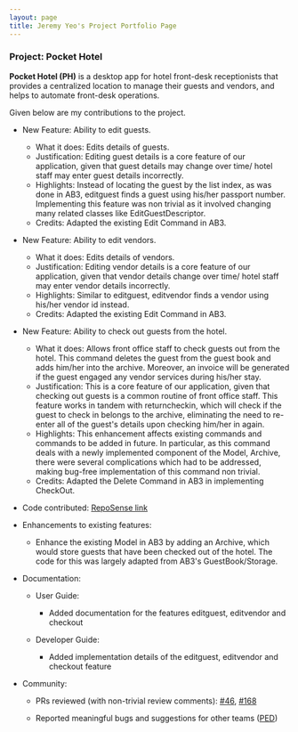 ```yaml
---
layout: page
title: Jeremy Yeo's Project Portfolio Page
---
```


### Project: Pocket Hotel

**Pocket Hotel (PH)** is a desktop app for hotel front-desk receptionists that provides a centralized location to manage their guests and vendors, and helps to automate front-desk operations.

Given below are my contributions to the project.

* New Feature: Ability to edit guests.

    * What it does: Edits details of guests.
    * Justification: Editing guest details is a core feature of our application, given that guest details may change 
      over time/ hotel staff may enter guest details incorrectly.
    * Highlights: Instead of locating the guest by the list index, as was done in AB3, editguest finds a guest using
      his/her passport number. Implementing this feature was non trivial as it involved changing many related classes
      like EditGuestDescriptor.
    * Credits: Adapted the existing Edit Command in AB3.

* New Feature: Ability to edit vendors.

    * What it does: Edits details of vendors.
    * Justification: Editing vendor details is a core feature of our application, given that vendor details change 
      over time/ hotel staff may enter vendor details incorrectly. 
    * Highlights: Similar to editguest, editvendor finds a vendor using his/her vendor id instead.
    * Credits: Adapted the existing Edit Command in AB3.

* New Feature: Ability to check out guests from the hotel.

    * What it does: Allows front office staff to check guests out from the hotel. This command deletes the guest from 
      the guest book and adds him/her into the archive. Moreover, an invoice will be generated if the guest engaged any 
      vendor services during his/her stay. 
    * Justification: This is a core feature of our application, given that checking out guests is a common routine of 
      front office staff. This feature works in tandem with returncheckin, which will check if the guest to check in 
      belongs to the archive, eliminating the need to re-enter all of the guest's details upon checking him/her in 
      again.
    * Highlights: This enhancement affects existing commands and commands to be added in future. In particular, as 
      this command deals with a newly implemented component of the Model, Archive, there were several complications 
      which had to be addressed, making bug-free implementation of this command non trivial. 
    * Credits: Adapted the Delete Command in AB3 in implementing CheckOut.

* Code contributed: [RepoSense link](https://nus-cs2103-ay2122s1.github.io/tp-dashboard/?search=rgbpokka)

* Enhancements to existing features:

    * Enhance the existing Model in AB3 by adding an Archive, which would store guests that have been checked out of
      the hotel. The code for this was largely adapted from AB3's GuestBook/Storage. 

* Documentation:

    * User Guide:
        * Added documentation for the features editguest, editvendor and checkout

    * Developer Guide:
        * Added implementation details of the editguest, editvendor and checkout feature
    
* Community:

    * PRs reviewed (with non-trivial review comments): 
      [#46](https://github.com/AY2122S1-CS2103T-W12-3/tp/pull/46),
      [#168](https://github.com/AY2122S1-CS2103T-W12-3/tp/pull/168)
      
    * Reported meaningful bugs and suggestions for other teams ([PED](https://github.com/rgbpokka/ped/issues/))
    
